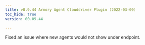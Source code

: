 ```yaml
---
title: v0.9.44 Armory Agent Clouddriver Plugin (2022-03-09)
toc_hide: true
version: 00.09.44

---
```


Fixed an issue where new agents would not show under  endpoint.
